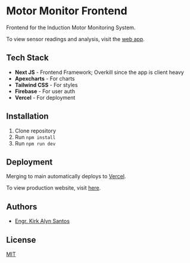 
# Motor Monitor Frontend

Frontend for the Induction Motor Monitoring System. 

To view sensor readings and analysis, visit the [web app](https://motor-monitor-frontend.vercel.app/).

## Tech Stack
- **Next JS** - Frontend Framework; Overkill since the app is client heavy
- **Apexcharts** - For charts
- **Tailwind CSS** - For styles
- **Firebase** - For user auth
- **Vercel** - For deployment


## Installation

1. Clone repository
2. Run `npm install`
3. Run `npm run dev`


## Deployment
Merging to main automatically deploys to [Vercel](https://vercel.com/).

To view production website, visit [here](https://motor-monitor-frontend.vercel.app/).


## Authors

- [Engr. Kirk Alyn Santos](https://github.com/kirkalyn13)

## License

[MIT](https://choosealicense.com/licenses/mit/)
